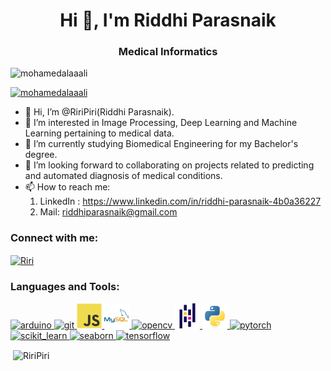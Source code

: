 <!---- 👋 Hi, I’m @RiriPiri(Riddhi Parasnaik).
- 👀 I’m interested in Image Processing, Deep Learning and Machine Learning pertaining to medical data.
- 🌱 I’m currently studying Biomedical Engineering for my Bachelor's degree.
- 💞️ I’m looking forward to collaborating on projects related to predicting and automated diagnosis of medical conditions.
- 📫 How to reach me:
  1. LinkedIn : https://www.linkedin.com/in/riddhi-parasnaik-4b0a36227
  2. Mail: riddhiparasnaik@gmail.com--->

<!---
RiriPiri/RiriPiri is a ✨ special ✨ repository because its `README.md` (this file) appears on your GitHub profile.
You can click the Preview link to take a look at your changes.
--->

<h1 align="center">Hi 👋, I'm Riddhi Parasnaik</h1>
<h3 align="center">Medical Informatics</h3>

<p align="left"> <img src="https://komarev.com/ghpvc/?username=mohamedalaaali&label=Profile%20views&color=0e75b6&style=flat" alt="mohamedalaaali" /> </p>

<p align="left"> <a href="https://github.com/ryo-ma/github-profile-trophy"><img src="https://github-profile-trophy.vercel.app/?username=mohamedalaaali" alt="mohamedalaaali" /></a> </p>

- 👋 Hi, I’m @RiriPiri(Riddhi Parasnaik).
- 👀 I’m interested in Image Processing, Deep Learning and Machine Learning pertaining to medical data.
- 🌱 I’m currently studying Biomedical Engineering for my Bachelor's degree.
- 💞️ I’m looking forward to collaborating on projects related to predicting and automated diagnosis of medical conditions.
- 📫 How to reach me:
  1. LinkedIn : https://www.linkedin.com/in/riddhi-parasnaik-4b0a36227
  2. Mail: riddhiparasnaik@gmail.com

<h3 align="left">Connect with me:</h3>
<p align="left">
<a href="https://www.linkedin.com/in/riddhi-parasnaik-4b0a36227" target="blank"><img align="center" src="https://raw.githubusercontent.com/rahuldkjain/github-profile-readme-generator/master/src/images/icons/Social/linked-in-alt.svg" alt="Riri" height="30" width="40" /></a>


<h3 align="left">Languages and Tools:</h3>
<p align="left"> 
  <a href="https://www.arduino.cc/" target="_blank" rel="noreferrer"> <img src="https://cdn.worldvectorlogo.com/logos/arduino-1.svg" alt="arduino" width="40" height="40"/> </a> <a href="https://www.w3schools.com/cpp/" target="_blank" rel="noreferrer"> </a> 
  <a href="https://git-scm.com/" target="_blank" rel="noreferrer"> <img src="https://www.vectorlogo.zone/logos/git-scm/git-scm-icon.svg" alt="git" width="40" height="40"/> </a>  
  <a href="https://developer.mozilla.org/en-US/docs/Web/JavaScript" target="_blank" rel="noreferrer"> <img src="https://raw.githubusercontent.com/devicons/devicon/master/icons/javascript/javascript-original.svg" alt="javascript" width="40" height="40"/> </a> 
  <a href="https://www.mysql.com/" target="_blank" rel="noreferrer"> <img src="https://raw.githubusercontent.com/devicons/devicon/master/icons/mysql/mysql-original-wordmark.svg" alt="mysql" width="40" height="40"/> </a> 
  <a href="https://opencv.org/" target="_blank" rel="noreferrer"> <img src="https://www.vectorlogo.zone/logos/opencv/opencv-icon.svg" alt="opencv" width="40" height="40"/> </a> 
  <a href="https://pandas.pydata.org/" target="_blank" rel="noreferrer"> <img src="https://raw.githubusercontent.com/devicons/devicon/2ae2a900d2f041da66e950e4d48052658d850630/icons/pandas/pandas-original.svg" alt="pandas" width="40" height="40"/> </a> 
  <a href="https://www.python.org" target="_blank" rel="noreferrer"> <img src="https://raw.githubusercontent.com/devicons/devicon/master/icons/python/python-original.svg" alt="python" width="40" height="40"/> </a> 
  <a href="https://pytorch.org/" target="_blank" rel="noreferrer"> <img src="https://www.vectorlogo.zone/logos/pytorch/pytorch-icon.svg" alt="pytorch" width="40" height="40"/> </a> 
  <a href="https://scikit-learn.org/" target="_blank" rel="noreferrer"> <img src="https://upload.wikimedia.org/wikipedia/commons/0/05/Scikit_learn_logo_small.svg" alt="scikit_learn" width="40" height="40"/> </a> 
  <a href="https://seaborn.pydata.org/" target="_blank" rel="noreferrer"> <img src="https://seaborn.pydata.org/_images/logo-mark-lightbg.svg" alt="seaborn" width="40" height="40"/> </a> 
  <a href="https://www.tensorflow.org" target="_blank" rel="noreferrer"> <img src="https://www.vectorlogo.zone/logos/tensorflow/tensorflow-icon.svg" alt="tensorflow" width="40" height="40"/> </a> 
  </p>

<p>&nbsp;<img align="center" src="https://github-readme-stats.vercel.app/api?username=RiriPiri&show_icons=true&locale=en" alt="RiriPiri" /></p>
